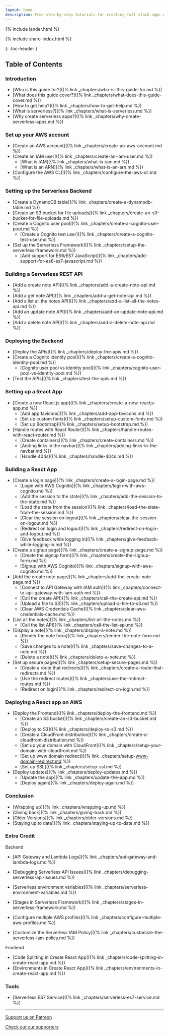 ```yaml
---
layout: home
description: Free step-by-step tutorials for creating full-stack apps with Serverless Framework and React.js. Build a Serverless REST API with our Serverless tutorial and connect it to a React single-page application with our React.js tutorial. Use our AWS tutorial with screenshots to deploy your full-stack app.
---
```


{% include lander.html %}

{% include share-index.html %}

{: .toc-header }
## Table of Contents

### Introduction

- [Who is this guide for?]({% link _chapters/who-is-this-guide-for.md %})
- [What does this guide cover?]({% link _chapters/what-does-this-guide-cover.md %})
- [How to get help?]({% link _chapters/how-to-get-help.md %})
- [What is serverless?]({% link _chapters/what-is-serverless.md %})
- [Why create serverless apps?]({% link _chapters/why-create-serverless-apps.md %})

### Set up your AWS account

- [Create an AWS account]({% link _chapters/create-an-aws-account.md %})
- [Create an IAM user]({% link _chapters/create-an-iam-user.md %})
  - [What is IAM]({% link _chapters/what-is-iam.md %})
  - [What is an ARN]({% link _chapters/what-is-an-arn.md %})
- [Configure the AWS CLI]({% link _chapters/configure-the-aws-cli.md %})

### Setting up the Serverless Backend

- [Create a DynamoDB table]({% link _chapters/create-a-dynamodb-table.md %})
- [Create an S3 bucket for file uploads]({% link _chapters/create-an-s3-bucket-for-file-uploads.md %})
- [Create a Cognito user pool]({% link _chapters/create-a-cognito-user-pool.md %})
  - [Create a Cognito test user]({% link _chapters/create-a-cognito-test-user.md %})
- [Set up the Serverless Framework]({% link _chapters/setup-the-serverless-framework.md %})
  - [Add support for ES6/ES7 JavaScript]({% link _chapters/add-support-for-es6-es7-javascript.md %})

### Building a Serverless REST API

- [Add a create note API]({% link _chapters/add-a-create-note-api.md %})
- [Add a get note API]({% link _chapters/add-a-get-note-api.md %})
- [Add a list all the notes API]({% link _chapters/add-a-list-all-the-notes-api.md %})
- [Add an update note API]({% link _chapters/add-an-update-note-api.md %})
- [Add a delete note API]({% link _chapters/add-a-delete-note-api.md %})

### Deploying the Backend

- [Deploy the APIs]({% link _chapters/deploy-the-apis.md %})
- [Create a Cognito identity pool]({% link _chapters/create-a-cognito-identity-pool.md %})
  - [Cognito user pool vs identity pool]({% link _chapters/cognito-user-pool-vs-identity-pool.md %})
- [Test the APIs]({% link _chapters/test-the-apis.md %})

### Setting up a React App

- [Create a new React.js app]({% link _chapters/create-a-new-reactjs-app.md %})
  - [Add app favicons]({% link _chapters/add-app-favicons.md %})
  - [Set up custom fonts]({% link _chapters/setup-custom-fonts.md %})
  - [Set up Bootstrap]({% link _chapters/setup-bootstrap.md %})
- [Handle routes with React Router]({% link _chapters/handle-routes-with-react-router.md %})
  - [Create containers]({% link _chapters/create-containers.md %})
  - [Adding links in the navbar]({% link _chapters/adding-links-in-the-navbar.md %})
  - [Handle 404s]({% link _chapters/handle-404s.md %})

### Building a React App

- [Create a login page]({% link _chapters/create-a-login-page.md %})
  - [Login with AWS Cognito]({% link _chapters/login-with-aws-cognito.md %})
  - [Add the session to the state]({% link _chapters/add-the-session-to-the-state.md %})
  - [Load the state from the session]({% link _chapters/load-the-state-from-the-session.md %})
  - [Clear the session on logout]({% link _chapters/clear-the-session-on-logout.md %})
  - [Redirect on login and logout]({% link _chapters/redirect-on-login-and-logout.md %})
  - [Give feedback while logging in]({% link _chapters/give-feedback-while-logging-in.md %})
- [Create a signup page]({% link _chapters/create-a-signup-page.md %})
  - [Create the signup form]({% link _chapters/create-the-signup-form.md %})
  - [Signup with AWS Cognito]({% link _chapters/signup-with-aws-cognito.md %})
- [Add the create note page]({% link _chapters/add-the-create-note-page.md %})
  - [Connect to API Gateway with IAM auth]({% link _chapters/connect-to-api-gateway-with-iam-auth.md %})
  - [Call the create API]({% link _chapters/call-the-create-api.md %})
  - [Upload a file to S3]({% link _chapters/upload-a-file-to-s3.md %})
  - [Clear AWS Credentials Cache]({% link _chapters/clear-aws-credentials-cache.md %})
- [List all the notes]({% link _chapters/list-all-the-notes.md %})
  - [Call the list API]({% link _chapters/call-the-list-api.md %})
- [Display a note]({% link _chapters/display-a-note.md %})
  - [Render the note form]({% link _chapters/render-the-note-form.md %})
  - [Save changes to a note]({% link _chapters/save-changes-to-a-note.md %})
  - [Delete a note]({% link _chapters/delete-a-note.md %})
- [Set up secure pages]({% link _chapters/setup-secure-pages.md %})
  - [Create a route that redirects]({% link _chapters/create-a-route-that-redirects.md %})
  - [Use the redirect routes]({% link _chapters/use-the-redirect-routes.md %})
  - [Redirect on login]({% link _chapters/redirect-on-login.md %})

### Deploying a React app on AWS

- [Deploy the Frontend]({% link _chapters/deploy-the-frontend.md %})
  - [Create an S3 bucket]({% link _chapters/create-an-s3-bucket.md %})
  - [Deploy to S3]({% link _chapters/deploy-to-s3.md %})
  - [Create a CloudFront distribution]({% link _chapters/create-a-cloudfront-distribution.md %})
  - [Set up your domain with CloudFront]({% link _chapters/setup-your-domain-with-cloudfront.md %})
  - [Set up www domain redirect]({% link _chapters/setup-www-domain-redirect.md %})
  - [Set up SSL]({% link _chapters/setup-ssl.md %})
- [Deploy updates]({% link _chapters/deploy-updates.md %})
  - [Update the app]({% link _chapters/update-the-app.md %})
  - [Deploy again]({% link _chapters/deploy-again.md %})

### Conclusion

- [Wrapping up]({% link _chapters/wrapping-up.md %})
- [Giving back]({% link _chapters/giving-back.md %})
- [Older Versions]({% link _chapters/older-versions.md %})
- [Staying up to date]({% link _chapters/staying-up-to-date.md %})

### Extra Credit

Backend

  - [API Gateway and Lambda Logs]({% link _chapters/api-gateway-and-lambda-logs.md %})
  - [Debugging Serverless API Issues]({% link _chapters/debugging-serverless-api-issues.md %})

  - [Serverless environment variables]({% link _chapters/serverless-environment-variables.md %})
  - [Stages in Serverless Framework]({% link _chapters/stages-in-serverless-framework.md %})

  - [Configure multiple AWS profiles]({% link _chapters/configure-multiple-aws-profiles.md %})

  - [Customize the Serverless IAM Policy]({% link _chapters/customize-the-serverless-iam-policy.md %})

Frontend

  - [Code Splitting in Create React App]({% link _chapters/code-splitting-in-create-react-app.md %})
  - [Environments in Create React App]({% link _chapters/environments-in-create-react-app.md %})

### Tools

- [Serverless ES7 Service]({% link _chapters/serverless-es7-service.md %})

<div class="support-footer">
  <hr />
  <a class="button support home" href="{{ site.patreon_url }}">Support us on Patreon</a>
  <p><a href="{% link sponsors.md %}#backers">Check out our supporters</a></p>
</div>
